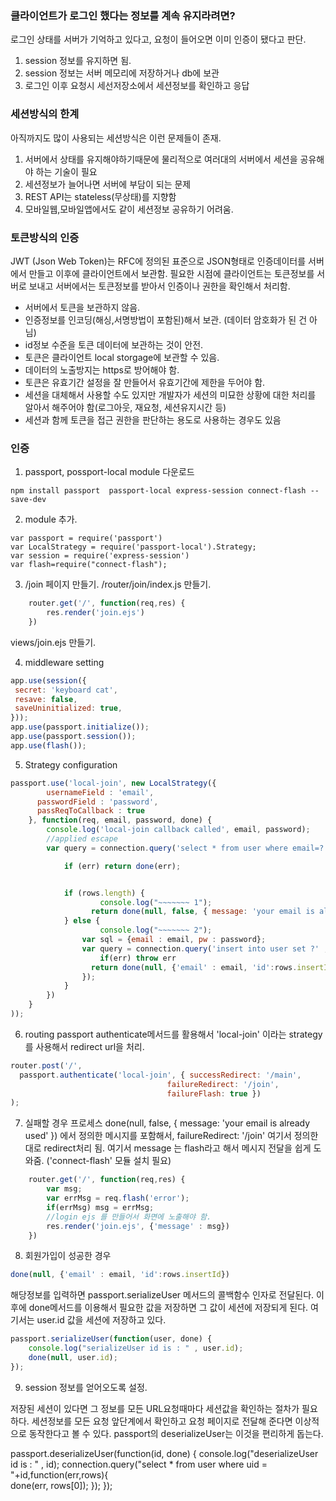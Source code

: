 ### 클라이언트가 로그인 했다는 정보를 계속 유지라려면? 
로그인 상태를 서버가 기억하고 있다고, 요청이 들어오면 이미 인증이 됐다고 판단.

1.  session 정보를 유지하면 됨. 
2.  session 정보는 서버 메모리에 저장하거나 db에 보관
3.  로그인 이후 요청시 세선저장소에서 세션정보를 확인하고 응답

### 세션방식의 한계

아직까지도 많이 사용되는 세션방식은 이런 문제들이 존재.

1. 서버에서 상태를 유지해야하기때문에 물리적으로 여러대의 서버에서 세션을 공유해야 하는 기술이 필요
2. 세션정보가 늘어나면 서버에 부담이 되는 문제
3. REST API는 stateless(무상태)를 지향함
4. 모바일웹,모바일앱에서도 같이 세션정보 공유하기 어려움.

### 토큰방식의 인증
JWT (Json Web Token)는 RFC에 정의된 표준으로 JSON형태로 인증데이터를 서버에서 만들고 이후에 클라이언트에서 보관함.
필요한 시점에 클라이언트는 토큰정보를 서버로 보내고 서버에서는 토큰정보를 받아서 인증이나 권한을 확인해서 처리함.

- 서버에서 토큰을 보관하지 않음. 
- 인증정보를 인코딩(해싱,서명방법이 포함된)해서 보관. (데이터 암호화가 된 건 아님)
- id정보 수준을 토큰 데이터에 보관하는 것이 안전.
- 토큰은 클라이언트 local storgage에 보관할 수 있음.
- 데이터의 노출방지는 https로 방어해야 함.
- 토큰은 유효기간 설정을 잘 만들어서 유효기간에 제한을 두어야 함.
- 세션을 대체해서 사용할 수도 있지만 개발자가 세션의 미묘한 상황에 대한 처리를 알아서 해주어야 함(로그아웃, 재요청, 세션유지시간 등)
- 세션과 함께 토큰을 접근 권한을 판단하는 용도로 사용하는 경우도 있음

### 인증
1. passport, possport-local module 다운로드 
```shell
npm install passport  passport-local express-session connect-flash --save-dev
```

2. module 추가. 
``` 
var passport = require('passport')
var LocalStrategy = require('passport-local').Strategy;
var session = require('express-session')
var flash=require("connect-flash");
```

3. /join 페이지 만들기.
/router/join/index.js 만들기.

```javascript
	router.get('/', function(req,res) {
		res.render('join.ejs')
	})
```

views/join.ejs 만들기.


4. middleware setting
```javascript
app.use(session({
 secret: 'keyboard cat',
 resave: false,
 saveUninitialized: true,
}));
app.use(passport.initialize());
app.use(passport.session());
app.use(flash());
```


5. Strategy configuration
```javascript
passport.use('local-join', new LocalStrategy({
		usernameField : 'email',
	  passwordField : 'password',
	  passReqToCallback : true
	}, function(req, email, password, done) {
		console.log('local-join callback called', email, password);
		//applied escape
		var query = connection.query('select * from user where email=?', [email], function(err,rows) {

			if (err) return done(err);


			if (rows.length) {
					console.log("~~~~~~~ 1");
				  return done(null, false, { message: 'your email is already used' });
			} else {
					console.log("~~~~~~~ 2");
				var sql = {email : email, pw : password};
				var query = connection.query('insert into user set ?' , sql,  function(err,rows) {
					if(err) throw err
				  return done(null, {'email' : email, 'id':rows.insertId});
				});
			}
		})
	}
));
```

6. routing
passport authenticate메서드를 활용해서 'local-join' 이라는 strategy를 사용해서 redirect url을 처리.

```javascript
router.post('/',
  passport.authenticate('local-join', { successRedirect: '/main',
                                   failureRedirect: '/join',
                                   failureFlash: true })
);
```

7. 실패할 경우 프로세스 
done(null, false, { message: 'your email is already used' }) 에서 정의한 메시지를 포함해서,
failureRedirect: '/join' 여기서 정의한 대로 redirect처리 됨.
여기서 message 는 flash라고 해서 메시지 전달을 쉽게 도와줌. ('connect-flash' 모듈 설치 필요)

```javascript
	router.get('/', function(req,res) {
		var msg;
		var errMsg = req.flash('error');
		if(errMsg) msg = errMsg;
		//login ejs 를 만들어서 화면에 노출해야 함.
		res.render('join.ejs', {'message' : msg})
	})
```

8. 회원가입이 성공한 경우
```javascript
done(null, {'email' : email, 'id':rows.insertId})
```
해당정보를 입력하면 passport.serializeUser 메서드의 콜백함수 인자로 전달된다.
이후에 done메서드를 이용해서 필요한 값을 저장하면 그 값이 세션에 저장되게 된다. 여기서는 user.id 값을 세션에 저장하고 있다.

```javascript
passport.serializeUser(function(user, done) {
	console.log("serializeUser id is : " , user.id);
	done(null, user.id);
});
```

9. session 정보를 얻어오도록 설정.

저장된 세션이 있다면 그 정보를 모든 URL요청때마다 세션값을 확인하는 절차가 필요하다. 
세션정보를 모든 요청 앞단계에서 확인하고 요청 페이지로 전달해 준다면 이상적으로 동작한다고 볼 수 있다.
passport의 deserializeUser는 이것을 편리하게 돕는다.

passport.deserializeUser(function(id, done) {
	console.log("deserializeUser id is : " , id);
	connection.query("select * from user where uid = "+id,function(err,rows){	
		done(err, rows[0]);
	});
});
```










